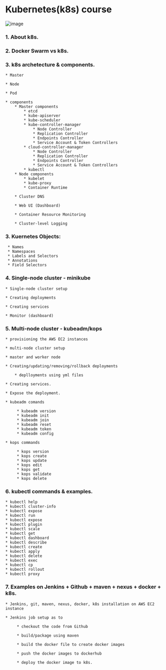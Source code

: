 # Kubernetes(k8s) course

![image](https://user-images.githubusercontent.com/24622526/48015484-4456b800-e14f-11e8-876a-498cd73db5c1.png)


### 1. About k8s.

### 2. Docker Swarm vs k8s.

### 3. k8s archetecture & components.

    * Master
    
    * Node
    
    * Pod
    
    * components
        * Master components
            * etcd       
            * kube-apiserver
            * kube-scheduler
            * kube-controller-manager
                * Node Controller
                * Replication Controller
                * Endpoints Controller
                * Service Account & Token Controllers
            * cloud-controller-manager
                * Node Controller
                * Replication Controller
                * Endpoints Controller
                * Service Account & Token Controllers
            * kubectl
        * Node components
            * kubelet
            * kube-proxy
            * Container Runtime
            
        * Cluster DNS
        
        * Web UI (Dashboard)
        
        * Container Resource Monitoring
        
        * Cluster-level Logging    

### 3. Kuernetes Objects:

     * Names
     * Namespaces
     * Labels and Selectors
     * Annotations
     * Field Selectors

### 4. Single-node cluster - minikube

    * Single-node cluster setup

    * Creating deployments
    
    * Creating services
    
    * Monitor (dashboard)

### 5. Multi-node cluster  - kubeadm/kops

    * provisioning the AWS EC2 instances
    
    * multi-node cluster setup
    
    * master and worker node

    * Creating/updating/removing/rollback deployments
    
        * deplloyments using yml files
    
    * Creating services.
    
    * Expose the deployment.
    
    * kubeadm comands
      
         * kubeadm version
         * kubeadm init
         * kubeadm join
         * kubeadm reset
         * kubeadm token
         * kubeadm config
    
    * kops commands
    
         * kops version
         * kops create
         * kops update
         * kops edit
         * kops get
         * kops validate
         * kops delete

### 6. kubectl commands & examples.

    * kubectl help    
    * kubectl cluster-info    
    * kubectl expose    
    * kubectl run    
    * kubectl expose    
    * kubectl plugin    
    * kubectl scale    
    * kubectl get   
    * kubectl dashboard    
    * kubectl describe    
    * kubectl create    
    * kubectl apply    
    * kubectl delete    
    * kubectl exec
    * kubectl cp
    * kubectl rollout    
    * kubectl proxy

### 7. Examples on Jenkins + Github + maven + nexus + docker + k8s.

    * Jenkins, git, maven, nexus, docker, k8s installation on AWS EC2 instance
    
    * Jenkins job setup as to 
    
         * checkout the code from Github
         
         * build/package using maven
         
         * build the docker file to create docker images
         
         * push the docker images to dockerhub
         
         * deploy the docker image to k8s.

